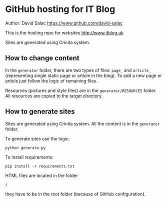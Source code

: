 # GitHub hosting for IT Blog
Author: David Salac <https://www.github.com/david-salac>

This is the hosting repo for websites <http://www.itblog.uk>

Sites are generated using Crinita system.

## How to change content
In the `generator` folder, there are two types of files: `page_` and
`article_` (representing single static page or article in the blog).
To add a new page or article just follow the logic of remaining files.

Resources (pictures and style files) are in the `generator/RESOURCES`
folder. All resources are copied to the target directory.

## How to generate sites
Sites are generated using Crinita system. All the content is in the
`generator` folder.

To generate sites use the logic:
```
python generate.py
```

To install requirements:
```
pip install -r requirements.txt
```

HTML files are located in the folder
```
/
```
they have to be in the root folder (because of GitHub configuration).
